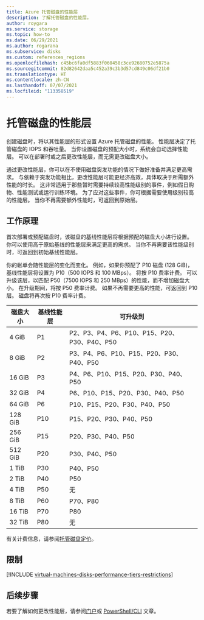 ```yaml
---
title: Azure 托管磁盘的性能层
description: 了解托管磁盘的性能层。
author: roygara
ms.service: storage
ms.topic: how-to
ms.date: 06/29/2021
ms.author: rogarana
ms.subservice: disks
ms.custom: references_regions
ms.openlocfilehash: c45bc6fa0df5883f060458c3ce92680752e5875a
ms.sourcegitcommit: 82d82642daa5c452a39c3b3d57cd849c06df21b0
ms.translationtype: HT
ms.contentlocale: zh-CN
ms.lasthandoff: 07/07/2021
ms.locfileid: "113358519"
---
```

# <a name="performance-tiers-for-managed-disks"></a>托管磁盘的性能层

创建磁盘时，将以其性能层的形式设置 Azure 托管磁盘的性能。 性能层决定了托管磁盘的 IOPS 和吞吐量。 当你设置磁盘的预配大小时，系统会自动选择性能层。 可以在部署时或之后更改性能层，而无需更改磁盘大小。

通过更改性能层，你可以在不使用磁盘突发功能的情况下做好准备并满足更高需求。 与依赖于突发功能相比，更改性能层可能更经济高效，具体取决于所需额外性能的时长。 这非常适用于那些暂时需要持续较高性能级别的事件，例如假日购物、性能测试或运行训练环境。 为了应对这些事件，你可根据需要使用级别较高的性能层。 当你不再需要额外性能时，可返回到原始层。

## <a name="how-it-works"></a>工作原理

首次部署或预配磁盘时，该磁盘的基线性能层将根据预配的磁盘大小进行设置。 你可以使用高于原始基线的性能层来满足更高的需求。 当你不再需要该性能级别时，可返回到初始基线性能层。

你的帐单会随性能层的变化而变化。 例如，如果你预配了 P10 磁盘 (128 GiB)，基线性能层将设置为 P10（500 IOPS 和 100 MBps）。 将按 P10 费率计费。 可以升级该层，以匹配 P50（7500 IOPS 和 250 MBps）的性能，而不增加磁盘大小。 在升级期间，将按 P50 费率计费。 如果不再需要更高的性能，可返回到 P10 层。 磁盘将再次按 P10 费率计费。

| 磁盘大小 | 基线性能层 | 可升级到 |
|----------------|-----|-------------------------------------|
| 4 GiB | P1 | P2、P3、P4、P6、P10、P15、P20、P30、P40、P50 |
| 8 GiB | P2 | P3、P4、P6、P10、P15、P20、P30、P40、P50 |
| 16 GiB | P3 | P4、P6、P10、P15、P20、P30、P40、P50 | 
| 32 GiB | P4 | P6、P10、P15、P20、P30、P40、P50 |
| 64 GiB | P6 | P10、P15、P20、P30、P40、P50 |
| 128 GiB | P10 | P15、P20、P30、P40、P50 |
| 256 GiB | P15 | P20、P30、P40、P50 |
| 512 GiB | P20 | P30、P40、P50 |
| 1 TiB | P30 | P40、P50 |
| 2 TiB | P40 | P50 |
| 4 TiB | P50 | 无 |
| 8 TiB | P60 |  P70、P80 |
| 16 TiB | P70 | P80 |
| 32 TiB | P80 | 无 |

有关计费信息，请参阅[托管磁盘定价](https://azure.microsoft.com/pricing/details/managed-disks/)。

## <a name="restrictions"></a>限制

[!INCLUDE [virtual-machines-disks-performance-tiers-restrictions](../../includes/virtual-machines-disks-performance-tiers-restrictions.md)]

## <a name="next-steps"></a>后续步骤

若要了解如何更改性能层，请参阅[门户](disks-performance-tiers-portal.md)或 [PowerShell/CLI](disks-performance-tiers.md) 文章。

